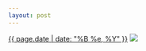 ```yaml
---
layout: post
---
```


<p>
  <time><a href="/159">{{ page.date | date: "%B %e, %Y" }}</a></time>
  <a href="/159"><img src="{{ site.assets_url }}/159-640.jpg" srcset="{{ site.assets_url }}/159-1280.jpg 1280w, {{ site.assets_url }}/159-960.jpg 960w, {{ site.assets_url }}/159-640.jpg 640w, {{ site.assets_url }}/159-320.jpg 320w" sizes="(min-width: 700px) 50vw, calc(100vw - 2rem)" /></a>
</p>

